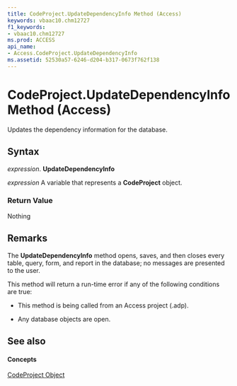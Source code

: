 ```yaml
---
title: CodeProject.UpdateDependencyInfo Method (Access)
keywords: vbaac10.chm12727
f1_keywords:
- vbaac10.chm12727
ms.prod: ACCESS
api_name:
- Access.CodeProject.UpdateDependencyInfo
ms.assetid: 52530a57-6246-d204-b317-0673f762f138
---
```



# CodeProject.UpdateDependencyInfo Method (Access)

Updates the dependency information for the database.


## Syntax

 _expression_. **UpdateDependencyInfo**

 _expression_ A variable that represents a **CodeProject** object.


### Return Value

Nothing


## Remarks

The  **UpdateDependencyInfo** method opens, saves, and then closes every table, query, form, and report in the database; no messages are presented to the user.

This method will return a run-time error if any of the following conditions are true:


- This method is being called from an Access project (.adp).
    
- Any database objects are open.
    

## See also


#### Concepts


[CodeProject Object](codeproject-object-access.md)

